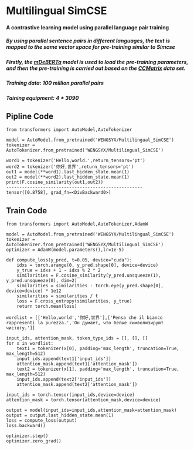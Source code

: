 # Multilingual SimCSE

#### A contrastive learning model using parallel language pair training

##### By using parallel sentence pairs in different languages, the text is mapped to the same vector space for pre-training similar to Simcse

##### Firstly, the [mDeBERTa](https://huggingface.co/microsoft/mdeberta-v3-base) model is used to load the pre-training parameters, and then the pre-training is carried out based on the [CCMatrix](https://github.com/facebookresearch/LASER/tree/main/tasks/CCMatrix) data set. 

##### Training data: 100 million parallel pairs

##### Taining equipment: 4 * 3090



## Pipline Code

```
from transformers import AutoModel,AutoTokenizer

model = AutoModel.from_pretrained('WENGSYX/Multilingual_SimCSE')
tokenizer = AutoTokenizer.from_pretrained('WENGSYX/Multilingual_SimCSE')

word1 = tokenizer('Hello,world.',return_tensors='pt')
word2 = tokenizer('你好,世界',return_tensors='pt')
out1 = model(**word1).last_hidden_state.mean(1)
out2 = model(**word2).last_hidden_state.mean(1)
print(F.cosine_similarity(out1,out2))
----------------------------------------------------
tensor([0.8758], grad_fn=<DivBackward0>)
```



## Train Code



```
from transformers import AutoModel,AutoTokenizer,AdamW

model = AutoModel.from_pretrained('WENGSYX/Multilingual_SimCSE')
tokenizer = AutoTokenizer.from_pretrained('WENGSYX/Multilingual_SimCSE')
optimizer = AdamW(model.parameters(),lr=1e-5)

def compute_loss(y_pred, t=0.05, device="cuda"):
    idxs = torch.arange(0, y_pred.shape[0], device=device)
    y_true = idxs + 1 - idxs % 2 * 2
    similarities = F.cosine_similarity(y_pred.unsqueeze(1), y_pred.unsqueeze(0), dim=2)
    similarities = similarities - torch.eye(y_pred.shape[0], device=device) * 1e12
    similarities = similarities / t
    loss = F.cross_entropy(similarities, y_true)
    return torch.mean(loss)
    
wordlist = [['Hello,world','你好,世界'],['Pensa che il bianco rappresenti la purezza.','Он думает, что белые символизируют чистоту.']]

input_ids, attention_mask, token_type_ids = [], [], []
for x in wordlist:
    text1 = tokenizer(x[0], padding='max_length', truncation=True, max_length=512)
    input_ids.append(text1['input_ids'])
    attention_mask.append(text1['attention_mask'])
    text2 = tokenizer(x[1], padding='max_length', truncation=True, max_length=512)
    input_ids.append(text2['input_ids'])
    attention_mask.append(text2['attention_mask'])

input_ids = torch.tensor(input_ids,device=device)
attention_mask = torch.tensor(attention_mask,device=device)

output = model(input_ids=input_ids,attention_mask=attention_mask)
output = output.last_hidden_state.mean(1)
loss = compute_loss(output)
loss.backward()

optimizer.step()
optimizer.zero_grad()
```

